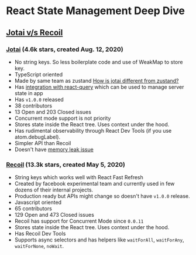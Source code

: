 # React State Management Deep Dive

## [Jotai v/s Recoil](https://blog.logrocket.com/jotai-vs-recoil-what-are-the-differences/)

### [Jotai](https://github.com/pmndrs/jotai) (4.6k stars, created Aug. 12, 2020)

- No string keys. So less boilerplate code and use of WeakMap to store key.
- TypeScript oriented
- Made by same team as zustand [How is jotai different from zustand?](https://github.com/pmndrs/jotai/issues/13)
- Has [integration with react-query](https://docs.pmnd.rs/jotai/integrations/query) which can be used to manage server state in app
- Has `v1.0.0` released
- 38 contributors
- 13 Open and 203 Closed issues
- Concurrent mode support is not priority
- Stores state inside the React tree. Uses context under the hood.
- Has rudimental observability through React Dev Tools (if you use atom.debugLabel).
- Simpler API than Recoil
- Doesn't have [memory leak issue](https://github.com/pmndrs/jotai/issues/420#issuecomment-858000164)

### [Recoil](https://github.com/facebookexperimental/recoil) (13.3k stars, created May 5, 2020)

- String keys which works well with React Fast Refresh
- Created by facebook experimental team and currently used in few dozens of their internal projects.
- Production ready but APIs might change so doesn't have `v1.0.0` release.
- Javascript oriented
- 65 contributors
- 129 Open and 473 Closed issues
- Recoil has support for Concurrent Mode since `0.0.11`
- Stores state inside the React tree. Uses context under the hood.
- Has Recoil Dev Tools
- Supports async selectors and has helpers like `waitForAll`, `waitForAny`, `waitForNone`, `noWait`.
